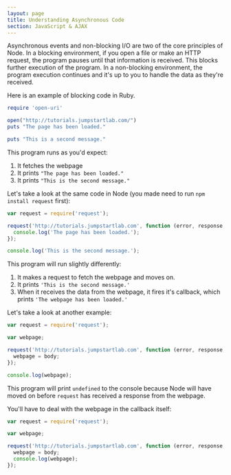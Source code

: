 ```yaml
---
layout: page
title: Understanding Asynchronous Code
section: JavaScript & AJAX
---
```


Asynchronous events and non-blocking I/O are two of the core principles of Node. In a blocking environment, if you open a file or make an HTTP request, the program pauses until that information is received. This blocks further execution of the program. In a non-blocking environment, the program execution continues and it's up to you to handle the data as they're received.

Here is an example of blocking code in Ruby.

```rb
require 'open-uri'

open("http://tutorials.jumpstartlab.com/")
puts "The page has been loaded."

puts "This is a second message."
```

This program runs as you'd expect:

1. It fetches the webpage
2. It prints `"The page has been loaded."`
3. It prints `"This is the second message."`

Let's take a look at the same code in Node (you made need to run `npm install request` first):

```js
var request = require('request');

request('http://tutorials.jumpstartlab.com', function (error, response, body) {
  console.log('The page has been loaded.');
});

console.log('This is the second message.');
```

This program will run slightly differently:

1. It makes a request to fetch the webpage and moves on.
2. It prints `'This is the second message.'`
3. When it receives the data from the webpage, it fires it's callback, which prints `'The webpage has been loaded.'`

Let's take a look at another example:

```js
var request = require('request');

var webpage;

request('http://tutorials.jumpstartlab.com', function (error, response, body) {
  webpage = body;
});

console.log(webpage);
```

This program will print `undefined` to the console because Node will have moved on before `request` has received a response from the webpage.

You'll have to deal with the webpage in the callback itself:

```js
var request = require('request');

var webpage;

request('http://tutorials.jumpstartlab.com', function (error, response, body) {
  webpage = body;
  console.log(webpage);
});
```
